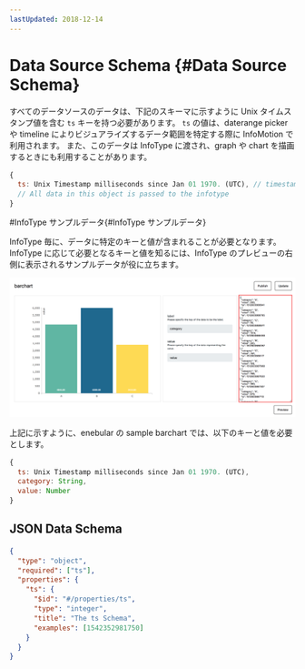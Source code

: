 ```yaml
---
lastUpdated: 2018-12-14
---
```


# Data Source Schema  {#Data Source Schema}

すべてのデータソースのデータは、下記のスキーマに示すように Unix タイムスタンプ値を含む `ts` キーを持つ必要があります。
`ts` の値は、daterange picker や timeline によりビジュアライズするデータ範囲を特定する際に InfoMotion で利用されます。
また、このデータは InfoType に渡され、graph や chart を描画するときにも利用することがあります。

```javascript
{
  ts: Unix Timestamp milliseconds since Jan 01 1970. (UTC), // timestamp for daterange, timeline and querying.
  // All data in this object is passed to the infotype
}
```

#InfoType サンプルデータ{#InfoType サンプルデータ}

InfoType 毎に、データに特定のキーと値が含まれることが必要となります。
InfoType に応じて必要となるキーと値を知るには、InfoType のプレビューの右側に表示されるサンプルデータが役に立ちます。

![sampleBarChart](./../../img/InfoMotion/DataSource/infotype-highlights.png)

上記に示すように、enebular の sample barchart では、以下のキーと値を必要とします。

```javascript
{
  ts: Unix Timestamp milliseconds since Jan 01 1970. (UTC),
  category: String,
  value: Number
}
```

## JSON Data Schema

```json
{
  "type": "object",
  "required": ["ts"],
  "properties": {
    "ts": {
      "$id": "#/properties/ts",
      "type": "integer",
      "title": "The ts Schema",
      "examples": [1542352981750]
    }
  }
}
```

